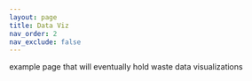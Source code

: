 ```yaml
---
layout: page
title: Data Viz
nav_order: 2
nav_exclude: false
---
```


example page that will eventually hold waste data visualizations
